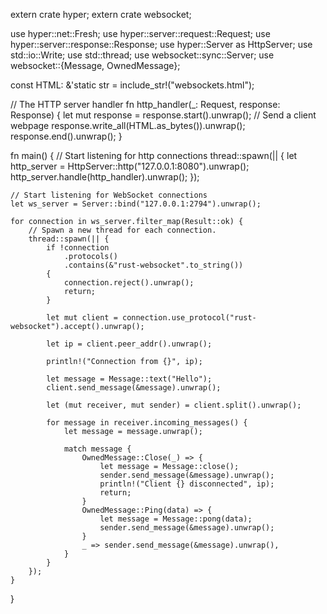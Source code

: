 extern crate hyper;
extern crate websocket;

use hyper::net::Fresh;
use hyper::server::request::Request;
use hyper::server::response::Response;
use hyper::Server as HttpServer;
use std::io::Write;
use std::thread;
use websocket::sync::Server;
use websocket::{Message, OwnedMessage};

const HTML: &'static str = include_str!("websockets.html");

// The HTTP server handler
fn http_handler(_: Request, response: Response<Fresh>) {
	let mut response = response.start().unwrap();
	// Send a client webpage
	response.write_all(HTML.as_bytes()).unwrap();
	response.end().unwrap();
}

fn main() {
	// Start listening for http connections
	thread::spawn(|| {
		let http_server = HttpServer::http("127.0.0.1:8080").unwrap();
		http_server.handle(http_handler).unwrap();
	});

	// Start listening for WebSocket connections
	let ws_server = Server::bind("127.0.0.1:2794").unwrap();

	for connection in ws_server.filter_map(Result::ok) {
		// Spawn a new thread for each connection.
		thread::spawn(|| {
			if !connection
				.protocols()
				.contains(&"rust-websocket".to_string())
			{
				connection.reject().unwrap();
				return;
			}

			let mut client = connection.use_protocol("rust-websocket").accept().unwrap();

			let ip = client.peer_addr().unwrap();

			println!("Connection from {}", ip);

			let message = Message::text("Hello");
			client.send_message(&message).unwrap();

			let (mut receiver, mut sender) = client.split().unwrap();

			for message in receiver.incoming_messages() {
				let message = message.unwrap();

				match message {
					OwnedMessage::Close(_) => {
						let message = Message::close();
						sender.send_message(&message).unwrap();
						println!("Client {} disconnected", ip);
						return;
					}
					OwnedMessage::Ping(data) => {
						let message = Message::pong(data);
						sender.send_message(&message).unwrap();
					}
					_ => sender.send_message(&message).unwrap(),
				}
			}
		});
	}
}